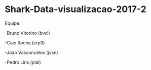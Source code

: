 # Shark-Data-visualizacao-2017-2

Equipe:

-Bruno Vitorino (bvcl)

-Caio Rocha (crp3)

-João Vasconcelos (jvsn)

-Pedro Lins (plal)
